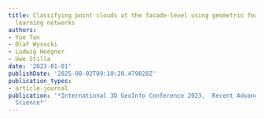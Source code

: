```yaml
---
title: Classifying point clouds at the facade-level using geometric features and deep
  learning networks
authors:
- Yue Tan
- Olaf Wysocki
- Ludwig Hoegner
- Uwe Stilla
date: '2023-01-01'
publishDate: '2025-08-02T09:10:20.479028Z'
publication_types:
- article-journal
publication: '*International 3D GeoInfo Conference 2023,  Recent Advances in 3D Geoinformation
  Science*'
---
```

